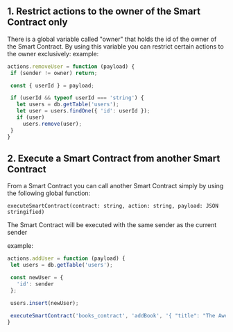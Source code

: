 ## 1.  Restrict actions to the owner of the Smart Contract only
There is a global variable called "owner" that holds the id of the owner of the Smart Contract. By using this variable you can restrict certain actions to the owner exclusively:
  example:
 ```js
actions.removeUser = function (payload) {
  if (sender != owner) return;

  const { userId } = payload;

  if (userId && typeof userId === 'string') {
    let users = db.getTable('users');
    let user = users.findOne({ 'id': userId });
    if (user)
      users.remove(user);
  }
}
```



## 2.  Execute a Smart Contract from another Smart Contract
From a Smart Contract you can call another Smart Contract simply by using the following global function:

`executeSmartContract(contract: string, action: string, payload: JSON stringified)`

The Smart Contract will be executed with the same sender as the current sender

  example:
 ```js
actions.addUser = function (payload) {
  let users = db.getTable('users');

  const newUser = {
    'id': sender
  };

  users.insert(newUser);

  executeSmartContract('books_contract', 'addBook', '{ "title": "The Awesome Book" }')
}
```